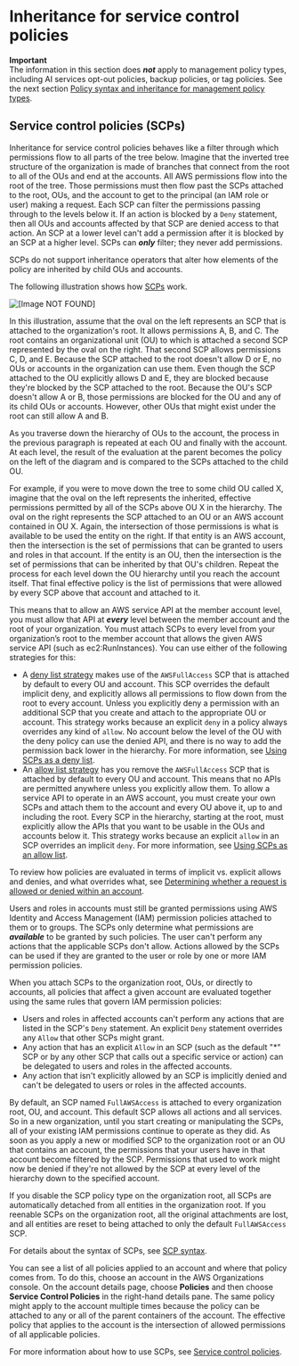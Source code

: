 # Inheritance for service control policies<a name="orgs_manage_policies_inheritance_auth"></a>

**Important**  
The information in this section does ***not*** apply to management policy types, including AI services opt\-out policies, backup policies, or tag policies\. See the next section [Policy syntax and inheritance for management policy types](orgs_manage_policies_inheritance_mgmt.md)\.

## Service control policies \(SCPs\)<a name="orgs_manage_policies_inheritance_auth_scps"></a>

Inheritance for service control policies behaves like a filter through which permissions flow to all parts of the tree below\. Imagine that the inverted tree structure of the organization is made of branches that connect from the root to all of the OUs and end at the accounts\. All AWS permissions flow into the root of the tree\. Those permissions must then flow past the SCPs attached to the root, OUs, and the account to get to the principal \(an IAM role or user\) making a request\. Each SCP can filter the permissions passing through to the levels below it\. If an action is blocked by a `Deny` statement, then all OUs and accounts affected by that SCP are denied access to that action\. An SCP at a lower level can't add a permission after it is blocked by an SCP at a higher level\. SCPs can ***only*** filter; they never add permissions\.

SCPs do not support inheritance operators that alter how elements of the policy are inherited by child OUs and accounts\.

The following illustration shows how [SCPs](orgs_manage_policies_scps.md) work\.

![\[Image NOT FOUND\]](http://docs.aws.amazon.com/organizations/latest/userguide/images/How_SCP_Permissions_Work.png)

In this illustration, assume that the oval on the left represents an SCP that is attached to the organization's root\. It allows permissions A, B, and C\. The root contains an organizational unit \(OU\) to which is attached a second SCP represented by the oval on the right\. That second SCP allows permissions C, D, and E\. Because the SCP attached to the root doesn't allow D or E, no OUs or accounts in the organization can use them\. Even though the SCP attached to the OU explicitly allows D and E, they are blocked because they're blocked by the SCP attached to the root\. Because the OU's SCP doesn't allow A or B, those permissions are blocked for the OU and any of its child OUs or accounts\. However, other OUs that might exist under the root can still allow A and B\.

As you traverse down the hierarchy of OUs to the account, the process in the previous paragraph is repeated at each OU and finally with the account\. At each level, the result of the evaluation at the parent becomes the policy on the left of the diagram and is compared to the SCPs attached to the child OU\.

For example, if you were to move down the tree to some child OU called X, imagine that the oval on the left represents the inherited, effective permissions permitted by all of the SCPs above OU X in the hierarchy\. The oval on the right represents the SCP attached to an OU or an AWS account contained in OU X\. Again, the intersection of those permissions is what is available to be used the entity on the right\. If that entity is an AWS account, then the intersection is the set of permissions that can be granted to users and roles in that account\. If the entity is an OU, then the intersection is the set of permissions that can be inherited by that OU's children\. Repeat the process for each level down the OU hierarchy until you reach the account itself\. That final effective policy is the list of permissions that were allowed by every SCP above that account and attached to it\.

This means that to allow an AWS service API at the member account level, you must allow that API at ***every*** level between the member account and the root of your organization\. You must attach SCPs to every level from your organization’s root to the member account that allows the given AWS service API \(such as ec2:RunInstances\)\. You can use either of the following strategies for this:
+ A [deny list strategy](orgs_manage_policies_scps_strategies.md#orgs_policies_denylist) makes use of the `AWSFullAccess` SCP that is attached by default to every OU and account\. This SCP overrides the default implicit deny, and explicitly allows all permissions to flow down from the root to every account\. Unless you explicitly deny a permission with an additional SCP that you create and attach to the appropriate OU or account\. This strategy works because an explicit `deny` in a policy always overrides any kind of `allow`\. No account below the level of the OU with the deny policy can use the denied API, and there is no way to add the permission back lower in the hierarchy\. For more information, see [Using SCPs as a deny list](orgs_manage_policies_scps_strategies.md#orgs_policies_denylist)\.
+ An [allow list strategy](orgs_manage_policies_scps_strategies.md#orgs_policies_allowlist) has you remove the `AWSFullAccess` SCP that is attached by default to every OU and account\. This means that no APIs are permitted anywhere unless you explicitly allow them\. To allow a service API to operate in an AWS account, you must create your own SCPs and attach them to the account and every OU above it, up to and including the root\. Every SCP in the hierarchy, starting at the root, must explicitly allow the APIs that you want to be usable in the OUs and accounts below it\. This strategy works because an explicit `allow` in an SCP overrides an implicit `deny`\. For more information, see [Using SCPs as an allow list](orgs_manage_policies_scps_strategies.md#orgs_policies_allowlist)\.

To review how policies are evaluated in terms of implicit vs\. explicit allows and denies, and what overrides what, see [Determining whether a request is allowed or denied within an account](https://docs.aws.amazon.com/IAM/latest/UserGuide/reference_policies_evaluation-logic.html#policy-eval-denyallow)\.

Users and roles in accounts must still be granted permissions using AWS Identity and Access Management \(IAM\) permission policies attached to them or to groups\. The SCPs only determine what permissions are ***available*** to be granted by such policies\. The user can't perform any actions that the applicable SCPs don't allow\. Actions allowed by the SCPs can be used if they are granted to the user or role by one or more IAM permission policies\.

When you attach SCPs to the organization root, OUs, or directly to accounts, all policies that affect a given account are evaluated together using the same rules that govern IAM permission policies:
+ Users and roles in affected accounts can't perform any actions that are listed in the SCP's `Deny` statement\. An explicit `Deny` statement overrides any `Allow` that other SCPs might grant\.
+ Any action that has an explicit `Allow` in an SCP \(such as the default "\*" SCP or by any other SCP that calls out a specific service or action\) can be delegated to users and roles in the affected accounts\.
+ Any action that isn't explicitly allowed by an SCP is implicitly denied and can't be delegated to users or roles in the affected accounts\.

By default, an SCP named `FullAWSAccess` is attached to every organization root, OU, and account\. This default SCP allows all actions and all services\. So in a new organization, until you start creating or manipulating the SCPs, all of your existing IAM permissions continue to operate as they did\. As soon as you apply a new or modified SCP to the organization root or an OU that contains an account, the permissions that your users have in that account become filtered by the SCP\. Permissions that used to work might now be denied if they're not allowed by the SCP at every level of the hierarchy down to the specified account\.

If you disable the SCP policy type on the organization root, all SCPs are automatically detached from all entities in the organization root\. If you reenable SCPs on the organization root, all the original attachments are lost, and all entities are reset to being attached to only the default `FullAWSAccess` SCP\.

For details about the syntax of SCPs, see [SCP syntax](orgs_manage_policies_scps_syntax.md)\.

You can see a list of all policies applied to an account and where that policy comes from\. To do this, choose an account in the AWS Organizations console\. On the account details page, choose **Policies** and then choose **Service Control Policies** in the right\-hand details pane\. The same policy might apply to the account multiple times because the policy can be attached to any or all of the parent containers of the account\. The effective policy that applies to the account is the intersection of allowed permissions of all applicable policies\.

For more information about how to use SCPs, see [Service control policies](orgs_manage_policies_scps.md)\.
